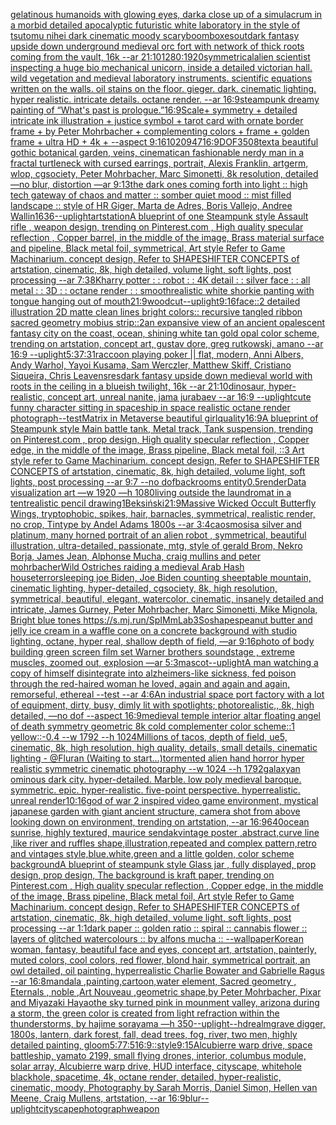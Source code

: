 [gelatinous humanoids with glowing eyes, dark](https://www.ebank.nz/aiartgenerator?category=gelatinous%20humanoids%20with%20glowing%20eyes%2C%20dark)[a close up of a simulacrum in a morbid detailed apocalyptic futuristic white laboratory in the style of tsutomu nihei dark cinematic moody scary](https://www.ebank.nz/aiartgenerator?category=a%20close%20up%20of%20a%20simulacrum%20in%20a%20morbid%20detailed%20apocalyptic%20futuristic%20white%20laboratory%20in%20the%20style%20of%20tsutomu%20nihei%20dark%20cinematic%20moody%20scary)[boomboxes](https://www.ebank.nz/aiartgenerator?category=boomboxes)[out](https://www.ebank.nz/aiartgenerator?category=out)[dark fantasy upside down underground medieval orc fort with network of thick roots coming from the vault, 16k --ar 21:10](https://www.ebank.nz/aiartgenerator?category=dark%20fantasy%20upside%20down%20underground%20medieval%20orc%20fort%20with%20network%20of%20thick%20roots%20coming%20from%20the%20vault%2C%2016k%20--ar%2021%3A10)[1280:1920](https://www.ebank.nz/aiartgenerator?category=1280%3A1920)[symmetrical](https://www.ebank.nz/aiartgenerator?category=symmetrical)[alien scientist inspecting a huge bio mechanical unicorn, inside a detailed victorian hall. wild vegetation and medieval laboratory instruments. scientific equations written on the walls. oil stains on the floor. gieger. dark. cinematic lighting. hyper realistic. intricate details. octane render. --ar 16:9](https://www.ebank.nz/aiartgenerator?category=alien%20scientist%20inspecting%20a%20huge%20bio%20mechanical%20unicorn%2C%20inside%20a%20detailed%20victorian%20hall.%20wild%20vegetation%20and%20medieval%20laboratory%20instruments.%20scientific%20equations%20written%20on%20the%20walls.%20oil%20stains%20on%20the%20floor.%20gieger.%20dark.%20cinematic%20lighting.%20hyper%20realistic.%20intricate%20details.%20octane%20render.%20--ar%2016%3A9)[steampunk dreamy painting of “What's past is prologue.”](https://www.ebank.nz/aiartgenerator?category=steampunk%20dreamy%20painting%20of%20%E2%80%9CWhat%27s%20past%20is%20prologue.%E2%80%9D)[16:9](https://www.ebank.nz/aiartgenerator?category=16%3A9)[Scale+ symmetry + detailed intricate ink illustration + justice symbol + tarot card with ornate border frame + by Peter Mohrbacher + complementing colors + frame + golden frame + ultra HD + 4k + --aspect 9:16](https://www.ebank.nz/aiartgenerator?category=Scale%2B%20symmetry%20%2B%20detailed%20intricate%20ink%20illustration%20%2B%20justice%20symbol%20%2B%20tarot%20card%20with%20ornate%20border%20frame%20%2B%20by%20Peter%20Mohrbacher%20%2B%20complementing%20colors%20%2B%20frame%20%2B%20golden%20frame%20%2B%20ultra%20HD%20%2B%204k%20%2B%20--aspect%209%3A16)[1020947](https://www.ebank.nz/aiartgenerator?category=1020947)[16:9](https://www.ebank.nz/aiartgenerator?category=16%3A9)[DOF](https://www.ebank.nz/aiartgenerator?category=DOF)[3508](https://www.ebank.nz/aiartgenerator?category=3508)[text](https://www.ebank.nz/aiartgenerator?category=text)[a beautiful gothic botanical garden, veins, cinematic](https://www.ebank.nz/aiartgenerator?category=a%20beautiful%20gothic%20botanical%20garden%2C%20veins%2C%20cinematic)[an fashionable nerdy man in a fractal turtleneck with cursed earrings, portrait, Alexis Franklin, artgerm, wlop, cgsociety, Peter Mohrbacher, Marc Simonetti, 8k resolution, detailed —no blur, distortion —ar 9:13](https://www.ebank.nz/aiartgenerator?category=an%20fashionable%20nerdy%20man%20in%20a%20fractal%20turtleneck%20with%20cursed%20earrings%2C%20portrait%2C%20Alexis%20Franklin%2C%20artgerm%2C%20wlop%2C%20cgsociety%2C%20Peter%20Mohrbacher%2C%20Marc%20Simonetti%2C%208k%20resolution%2C%20detailed%20%E2%80%94no%20blur%2C%20distortion%20%E2%80%94ar%209%3A13)[the dark ones coming forth into light :: high tech gateway of chaos and matter :: somber quiet mood :: mist filled landscape :: style of HR Giger, Marta de Adres, Boris Vallejo,  Andree Wallin](https://www.ebank.nz/aiartgenerator?category=the%20dark%20ones%20coming%20forth%20into%20light%20%3A%3A%20high%20tech%20gateway%20of%20chaos%20and%20matter%20%3A%3A%20somber%20quiet%20mood%20%3A%3A%20mist%20filled%20landscape%20%3A%3A%20style%20of%20HR%20Giger%2C%20Marta%20de%20Adres%2C%20Boris%20Vallejo%2C%20%20Andree%20Wallin)[1636](https://www.ebank.nz/aiartgenerator?category=1636)[--uplight](https://www.ebank.nz/aiartgenerator?category=--uplight)[artstation](https://www.ebank.nz/aiartgenerator?category=artstation)[A blueprint of one Steampunk style Assault rifle , weapon design, trending on Pinterest.com , High quality specular reflection ,  Copper  barrel, in the middle of the image, Brass material surface and pipeline,  Black metal foil, symmetrical,  Art style Refer to Game Machinarium.  concept design, Refer to SHAPESHIFTER CONCEPTS  of artstation, cinematic,  8k, high detailed,  volume light,  soft lights,  post processing    --ar 7:3](https://www.ebank.nz/aiartgenerator?category=A%20blueprint%20of%20one%20Steampunk%20style%20Assault%20rifle%20%2C%20weapon%20design%2C%20trending%20on%20Pinterest.com%20%2C%20High%20quality%20specular%20reflection%20%2C%20%20Copper%20%20barrel%2C%20in%20the%20middle%20of%20the%20image%2C%20Brass%20material%20surface%20and%20pipeline%2C%20%20Black%20metal%20foil%2C%20symmetrical%2C%20%20Art%20style%20Refer%20to%20Game%20Machinarium.%20%20concept%20design%2C%20Refer%20to%20SHAPESHIFTER%20CONCEPTS%20%20of%20artstation%2C%20cinematic%2C%20%208k%2C%20high%20detailed%2C%20%20volume%20light%2C%20%20soft%20lights%2C%20%20post%20processing%20%20%20%20--ar%207%3A3)[](https://www.ebank.nz/aiartgenerator?category=)[8K](https://www.ebank.nz/aiartgenerator?category=8K)[harry potter : : robot : : 4K detail : : silver face : : all metal : : 3D : : octane render : : smooth](https://www.ebank.nz/aiartgenerator?category=harry%20potter%20%3A%20%3A%20robot%20%3A%20%3A%204K%20detail%20%3A%20%3A%20silver%20face%20%3A%20%3A%20all%20metal%20%3A%20%3A%203D%20%3A%20%3A%20octane%20render%20%3A%20%3A%20smooth)[realistic white shorkie panting with tongue hanging out of mouth](https://www.ebank.nz/aiartgenerator?category=realistic%20white%20shorkie%20panting%20with%20tongue%20hanging%20out%20of%20mouth)[21:9](https://www.ebank.nz/aiartgenerator?category=21%3A9)[woodcut](https://www.ebank.nz/aiartgenerator?category=woodcut)[--uplight](https://www.ebank.nz/aiartgenerator?category=--uplight)[9:16](https://www.ebank.nz/aiartgenerator?category=9%3A16)[face::2 detailed illustration 2D matte clean lines bright colors:: recursive tangled ribbon sacred geometry mobius strip::2](https://www.ebank.nz/aiartgenerator?category=face%3A%3A2%20detailed%20illustration%202D%20matte%20clean%20lines%20bright%20colors%3A%3A%20recursive%20tangled%20ribbon%20sacred%20geometry%20mobius%20strip%3A%3A2)[an expansive view of an ancient opalescent fantasy city on the coast, ocean, shining white tan gold opal color scheme, trending on artstation, concept art, gustav dore, greg rutkowski, amano --ar 16:9 --uplight](https://www.ebank.nz/aiartgenerator?category=an%20expansive%20view%20of%20an%20ancient%20opalescent%20fantasy%20city%20on%20the%20coast%2C%20ocean%2C%20shining%20white%20tan%20gold%20opal%20color%20scheme%2C%20trending%20on%20artstation%2C%20concept%20art%2C%20gustav%20dore%2C%20greg%20rutkowski%2C%20amano%20--ar%2016%3A9%20--uplight)[5:3](https://www.ebank.nz/aiartgenerator?category=5%3A3)[7:3](https://www.ebank.nz/aiartgenerator?category=7%3A3)[1](https://www.ebank.nz/aiartgenerator?category=1)[raccoon playing poker || flat, modern, Anni Albers, Andy Warhol, Yayoi Kusama, Sam Werczler, Matthew Skiff, Cristiano Siqueira, Chris Leavens](https://www.ebank.nz/aiartgenerator?category=raccoon%20playing%20poker%20%7C%7C%20flat%2C%20modern%2C%20Anni%20Albers%2C%20Andy%20Warhol%2C%20Yayoi%20Kusama%2C%20Sam%20Werczler%2C%20Matthew%20Skiff%2C%20Cristiano%20Siqueira%2C%20Chris%20Leavens)[res](https://www.ebank.nz/aiartgenerator?category=res)[dark fantasy upside down medieval world with roots in the ceiling in a blueish twilight, 16k --ar 21:10](https://www.ebank.nz/aiartgenerator?category=dark%20fantasy%20upside%20down%20medieval%20world%20with%20roots%20in%20the%20ceiling%20in%20a%20blueish%20twilight%2C%2016k%20--ar%2021%3A10)[dinosaur, hyper-realistic, concept art, unreal nanite, jama jurabaev --ar 16:9 --uplight](https://www.ebank.nz/aiartgenerator?category=dinosaur%2C%20hyper-realistic%2C%20concept%20art%2C%20unreal%20nanite%2C%20jama%20jurabaev%20--ar%2016%3A9%20--uplight)[cute funny character sitting in spaceship in space realistic octane render photograph](https://www.ebank.nz/aiartgenerator?category=cute%20funny%20character%20sitting%20in%20spaceship%20in%20space%20realistic%20octane%20render%20photograph)[--test](https://www.ebank.nz/aiartgenerator?category=--test)[Matrix in Metaverse beautiful girl](https://www.ebank.nz/aiartgenerator?category=Matrix%20in%20Metaverse%20beautiful%20girl)[quality](https://www.ebank.nz/aiartgenerator?category=quality)[16:9](https://www.ebank.nz/aiartgenerator?category=16%3A9)[A blueprint of Steampunk style Main battle tank,  Metal track,  Tank suspension, trending on Pinterest.com  , prop design, High quality specular reflection , Copper  edge, in the middle of the image, Brass pipeline,  Black metal foil,  ::3  Art style refer to Game Machinarium.  concept design, Refer to SHAPESHIFTER CONCEPTS  of artstation, cinematic,  8k, high detailed,  volume light,  soft lights,  post processing    --ar 9:7   --no dof](https://www.ebank.nz/aiartgenerator?category=A%20blueprint%20of%20Steampunk%20style%20Main%20battle%20tank%2C%20%20Metal%20track%2C%20%20Tank%20suspension%2C%20trending%20on%20Pinterest.com%20%20%2C%20prop%20design%2C%20High%20quality%20specular%20reflection%20%2C%20Copper%20%20edge%2C%20in%20the%20middle%20of%20the%20image%2C%20Brass%20pipeline%2C%20%20Black%20metal%20foil%2C%20%20%3A%3A3%20%20Art%20style%20refer%20to%20Game%20Machinarium.%20%20concept%20design%2C%20Refer%20to%20SHAPESHIFTER%20CONCEPTS%20%20of%20artstation%2C%20cinematic%2C%20%208k%2C%20high%20detailed%2C%20%20volume%20light%2C%20%20soft%20lights%2C%20%20post%20processing%20%20%20%20--ar%209%3A7%20%20%20--no%20dof)[backrooms entity](https://www.ebank.nz/aiartgenerator?category=backrooms%20entity)[0.5](https://www.ebank.nz/aiartgenerator?category=0.5)[render](https://www.ebank.nz/aiartgenerator?category=render)[Data visualization art —w 1920 —h 1080](https://www.ebank.nz/aiartgenerator?category=Data%20visualization%20art%20%E2%80%94w%201920%20%E2%80%94h%201080)[living outside the laundromat in a tent](https://www.ebank.nz/aiartgenerator?category=living%20outside%20the%20laundromat%20in%20a%20tent)[realistic pencil drawing](https://www.ebank.nz/aiartgenerator?category=realistic%20pencil%20drawing)[1](https://www.ebank.nz/aiartgenerator?category=1)[Beksiński](https://www.ebank.nz/aiartgenerator?category=Beksi%C5%84ski)[21:9](https://www.ebank.nz/aiartgenerator?category=21%3A9)[Massive Wicked Occult Butterfly Wings, tryptophobic, spikes, hair, barnacles, symmetrical, realistic render, no crop, Tintype by Andel Adams 1800s --ar 3:4](https://www.ebank.nz/aiartgenerator?category=Massive%20Wicked%20Occult%20Butterfly%20Wings%2C%20tryptophobic%2C%20spikes%2C%20hair%2C%20barnacles%2C%20symmetrical%2C%20realistic%20render%2C%20no%20crop%2C%20Tintype%20by%20Andel%20Adams%201800s%20--ar%203%3A4)[caosmosis](https://www.ebank.nz/aiartgenerator?category=caosmosis)[a  silver and platinum, many horned portrait of an alien robot , symmetrical, beautiful illustration, ultra-detailed, passionate, mtg, style of  gerald Brom, Nekro Borja, James Jean, Alphonse Mucha, craig mullins and peter mohrbacher](https://www.ebank.nz/aiartgenerator?category=a%20%20silver%20and%20platinum%2C%20many%20horned%20portrait%20of%20an%20alien%20robot%20%2C%20symmetrical%2C%20beautiful%20illustration%2C%20ultra-detailed%2C%20passionate%2C%20mtg%2C%20style%20of%20%20gerald%20Brom%2C%20Nekro%20Borja%2C%20James%20Jean%2C%20Alphonse%20Mucha%2C%20craig%20mullins%20and%20peter%20mohrbacher)[Wild Ostriches raiding a medieval Arab Hash house](https://www.ebank.nz/aiartgenerator?category=Wild%20Ostriches%20raiding%20a%20medieval%20Arab%20Hash%20house)[terror](https://www.ebank.nz/aiartgenerator?category=terror)[sleeping joe Biden, Joe Biden counting sheep](https://www.ebank.nz/aiartgenerator?category=sleeping%20joe%20Biden%2C%20Joe%20Biden%20counting%20sheep)[table mountain, cinematic lighting, hyper-detailed, cgsociety, 8k, high resolution, symmetrical, beautiful, elegant, watercolor, cinematic, insanely detailed and intricate, James Gurney, Peter Mohrbacher, Marc Simonetti, Mike Mignola, Bright blue tones <https://s.mj.run/SpIMmLab3So>](https://www.ebank.nz/aiartgenerator?category=table%20mountain%2C%20cinematic%20lighting%2C%20hyper-detailed%2C%20cgsociety%2C%208k%2C%20high%20resolution%2C%20symmetrical%2C%20beautiful%2C%20elegant%2C%20watercolor%2C%20cinematic%2C%20insanely%20detailed%20and%20intricate%2C%20James%20Gurney%2C%20Peter%20Mohrbacher%2C%20Marc%20Simonetti%2C%20Mike%20Mignola%2C%20Bright%20blue%20tones%20%3Chttps%3A//s.mj.run/SpIMmLab3So%3E)[shapes](https://www.ebank.nz/aiartgenerator?category=shapes)[peanut butter and jelly ice cream in a waffle cone on a concrete background with studio lighting, octane, hyper real, shallow depth of field, —ar 9:16](https://www.ebank.nz/aiartgenerator?category=peanut%20butter%20and%20jelly%20ice%20cream%20in%20a%20waffle%20cone%20on%20a%20concrete%20background%20with%20studio%20lighting%2C%20octane%2C%20hyper%20real%2C%20shallow%20depth%20of%20field%2C%20%E2%80%94ar%209%3A16)[photo of body building green screen film set Warner brothers soundstage , extreme muscles, zoomed out, explosion  —ar 5:3](https://www.ebank.nz/aiartgenerator?category=photo%20of%20body%20building%20green%20screen%20film%20set%20Warner%20brothers%20soundstage%20%2C%20extreme%20muscles%2C%20zoomed%20out%2C%20explosion%20%20%E2%80%94ar%205%3A3)[mascot](https://www.ebank.nz/aiartgenerator?category=mascot)[--uplight](https://www.ebank.nz/aiartgenerator?category=--uplight)[A man watching a copy of himself disintegrate into alzheimers-like sickness, fed poison through the red-haired woman he loved, again and again and again, remorseful, ethereal --test --ar 4:6](https://www.ebank.nz/aiartgenerator?category=A%20man%20watching%20a%20copy%20of%20himself%20disintegrate%20into%20alzheimers-like%20sickness%2C%20fed%20poison%20through%20the%20red-haired%20woman%20he%20loved%2C%20again%20and%20again%20and%20again%2C%20remorseful%2C%20ethereal%20--test%20--ar%204%3A6)[An industrial space port factory with a lot of equipment, dirty, busy, dimly lit with spotlights; photorealistic,, 8k, high detailed,  —no dof --aspect 16:9](https://www.ebank.nz/aiartgenerator?category=An%20industrial%20space%20port%20factory%20with%20a%20lot%20of%20equipment%2C%20dirty%2C%20busy%2C%20dimly%20lit%20with%20spotlights%3B%20photorealistic%2C%2C%208k%2C%20high%20detailed%2C%20%20%E2%80%94no%20dof%20--aspect%2016%3A9)[medieval temple interior altar floating angel of death symmetry geometric 8k cold complementer color scheme::1 yellow::-0.4 --w 1792 --h 1024](https://www.ebank.nz/aiartgenerator?category=medieval%20temple%20interior%20altar%20floating%20angel%20of%20death%20symmetry%20geometric%208k%20cold%20complementer%20color%20scheme%3A%3A1%20yellow%3A%3A-0.4%20--w%201792%20--h%201024)[Millions of tacos, depth of field, ue5,  cinematic, 8k, high resolution, high quality, details, small details, cinematic lighting - @Fluran (Waiting to start...)](https://www.ebank.nz/aiartgenerator?category=Millions%20of%20tacos%2C%20depth%20of%20field%2C%20ue5%2C%20%20cinematic%2C%208k%2C%20high%20resolution%2C%20high%20quality%2C%20details%2C%20small%20details%2C%20cinematic%20lighting%20-%20%40Fluran%20%28Waiting%20to%20start...%29)[tormented alien hand horror hyper realistic symmetric cinematic photography --w 1024 --h 1792](https://www.ebank.nz/aiartgenerator?category=tormented%20alien%20hand%20horror%20hyper%20realistic%20symmetric%20cinematic%20photography%20--w%201024%20--h%201792)[galaxy](https://www.ebank.nz/aiartgenerator?category=galaxy)[an ominous dark city. hyper-detailed. Marble. low poly medieval baroque. symmetric. epic. hyper-realistic. five-point perspective. hyperrealistic. unreal render](https://www.ebank.nz/aiartgenerator?category=an%20ominous%20dark%20city.%20hyper-detailed.%20Marble.%20low%20poly%20medieval%20baroque.%20symmetric.%20epic.%20hyper-realistic.%20five-point%20perspective.%20hyperrealistic.%20unreal%20render)[10:16](https://www.ebank.nz/aiartgenerator?category=10%3A16)[god of war 2 inspired video game environment, mystical japanese garden with giant ancient structure, camera shot from above looking down on environment, trending on artstation, --ar 16:9](https://www.ebank.nz/aiartgenerator?category=god%20of%20war%202%20inspired%20video%20game%20environment%2C%20mystical%20japanese%20garden%20with%20giant%20ancient%20structure%2C%20camera%20shot%20from%20above%20looking%20down%20on%20environment%2C%20trending%20on%20artstation%2C%20--ar%2016%3A9)[640](https://www.ebank.nz/aiartgenerator?category=640)[ocean sunrise, highly textured, maurice sendak](https://www.ebank.nz/aiartgenerator?category=ocean%20sunrise%2C%20highly%20textured%2C%20maurice%20sendak)[vintage poster ,abstract,curve line ,like river and ruffles shape,illustration,repeated and complex pattern,retro and vintages style,blue.white,green and a little golden, color scheme background](https://www.ebank.nz/aiartgenerator?category=vintage%20poster%20%2Cabstract%2Ccurve%20line%20%2Clike%20river%20and%20ruffles%20shape%2Cillustration%2Crepeated%20and%20complex%20pattern%2Cretro%20and%20vintages%20style%2Cblue.white%2Cgreen%20and%20a%20little%20golden%2C%20color%20scheme%20background)[A blueprint of steampunk style Glass jar ,  fully displayed, prop design, prop design, The background is kraft paper,  trending on Pinterest.com  , High quality specular reflection ,  Copper  edge, in the middle of the image, Brass pipeline,  Black metal foil,  Art style Refer to Game Machinarium.  concept design, Refer to SHAPESHIFTER CONCEPTS  of artstation, cinematic,  8k, high detailed,  volume light,  soft lights,  post processing    --ar 1:1](https://www.ebank.nz/aiartgenerator?category=A%20blueprint%20of%20steampunk%20style%20Glass%20jar%20%2C%20%20fully%20displayed%2C%20prop%20design%2C%20prop%20design%2C%20The%20background%20is%20kraft%20paper%2C%20%20trending%20on%20Pinterest.com%20%20%2C%20High%20quality%20specular%20reflection%20%2C%20%20Copper%20%20edge%2C%20in%20the%20middle%20of%20the%20image%2C%20Brass%20pipeline%2C%20%20Black%20metal%20foil%2C%20%20Art%20style%20Refer%20to%20Game%20Machinarium.%20%20concept%20design%2C%20Refer%20to%20SHAPESHIFTER%20CONCEPTS%20%20of%20artstation%2C%20cinematic%2C%20%208k%2C%20high%20detailed%2C%20%20volume%20light%2C%20%20soft%20lights%2C%20%20post%20processing%20%20%20%20--ar%201%3A1)[dark paper :: golden ratio :: spiral :: cannabis flower :: layers of glitched watercolours :: by alfons mucha :: --wallpaper](https://www.ebank.nz/aiartgenerator?category=dark%20paper%20%3A%3A%20golden%20ratio%20%3A%3A%20spiral%20%3A%3A%20cannabis%20flower%20%3A%3A%20layers%20of%20glitched%20watercolours%20%3A%3A%20by%20alfons%20mucha%20%3A%3A%20--wallpaper)[Korean woman, fantasy, beautiful face and eyes, concept art, artstation, painterly, muted colors, cool colors, red flower, blond hair, symmetrical portrait, an owl detailed, oil painting, hyperrealistic Charlie Bowater and Gabrielle Ragus --ar 16:8](https://www.ebank.nz/aiartgenerator?category=Korean%20woman%2C%20fantasy%2C%20beautiful%20face%20and%20eyes%2C%20concept%20art%2C%20artstation%2C%20painterly%2C%20muted%20colors%2C%20cool%20colors%2C%20red%20flower%2C%20blond%20hair%2C%20symmetrical%20portrait%2C%20an%20owl%20detailed%2C%20oil%20painting%2C%20hyperrealistic%20Charlie%20Bowater%20and%20Gabrielle%20Ragus%20--ar%2016%3A8)[mandala ,painting,cartoon,water element, Sacred geometry , Eternals , noble ,Art Nouveau ,geometric shape,by Peter Mohrbacher, Pixar and Miyazaki Hayao](https://www.ebank.nz/aiartgenerator?category=mandala%20%2Cpainting%2Ccartoon%2Cwater%20element%2C%20Sacred%20geometry%20%2C%20Eternals%20%2C%20noble%20%2CArt%20Nouveau%20%2Cgeometric%20shape%2Cby%20Peter%20Mohrbacher%2C%20Pixar%20and%20Miyazaki%20Hayao)[the sky turned pink in mounment valley, arizona during a storm, the green color is created from light refraction within the thunderstorms, by hajime sorayama —h 350](https://www.ebank.nz/aiartgenerator?category=the%20sky%20turned%20pink%20in%20mounment%20valley%2C%20arizona%20during%20a%20storm%2C%20the%20green%20color%20is%20created%20from%20light%20refraction%20within%20the%20thunderstorms%2C%20by%20hajime%20sorayama%20%E2%80%94h%20350)[--uplight](https://www.ebank.nz/aiartgenerator?category=--uplight)[--hd](https://www.ebank.nz/aiartgenerator?category=--hd)[realm](https://www.ebank.nz/aiartgenerator?category=realm)[grave digger, 1800s, lantern, dark forest, fall, dead trees, fog, river, two men, highly detailed painting, gloom](https://www.ebank.nz/aiartgenerator?category=grave%20digger%2C%201800s%2C%20lantern%2C%20dark%20forest%2C%20fall%2C%20dead%20trees%2C%20fog%2C%20river%2C%20two%20men%2C%20highly%20detailed%20painting%2C%20gloom)[5:7](https://www.ebank.nz/aiartgenerator?category=5%3A7)[7:5](https://www.ebank.nz/aiartgenerator?category=7%3A5)[16:9](https://www.ebank.nz/aiartgenerator?category=16%3A9)[::](https://www.ebank.nz/aiartgenerator?category=%3A%3A)[style](https://www.ebank.nz/aiartgenerator?category=style)[9:15](https://www.ebank.nz/aiartgenerator?category=9%3A15)[Alcubierre warp drive, space battleship, yamato 2199, small flying drones, interior, columbus module, solar array, Alcubierre warp drive, HUD interface, cityscape, whitehole blackhole, spacetime, 4k, octane render, detailed, hyper-realistic, cinematic, moody, Photography by Sarah Morris, Daniel Simon, Hellen van Meene, Craig Mullens, artstation, --ar 16:9](https://www.ebank.nz/aiartgenerator?category=Alcubierre%20warp%20drive%2C%20space%20battleship%2C%20yamato%202199%2C%20small%20flying%20drones%2C%20interior%2C%20columbus%20module%2C%20solar%20array%2C%20Alcubierre%20warp%20drive%2C%20HUD%20interface%2C%20cityscape%2C%20whitehole%20blackhole%2C%20spacetime%2C%204k%2C%20octane%20render%2C%20detailed%2C%20hyper-realistic%2C%20cinematic%2C%20moody%2C%20Photography%20by%20Sarah%20Morris%2C%20Daniel%20Simon%2C%20Hellen%20van%20Meene%2C%20Craig%20Mullens%2C%20artstation%2C%20--ar%2016%3A9)[blur](https://www.ebank.nz/aiartgenerator?category=blur)[--uplight](https://www.ebank.nz/aiartgenerator?category=--uplight)[cityscape](https://www.ebank.nz/aiartgenerator?category=cityscape)[photograph](https://www.ebank.nz/aiartgenerator?category=photograph)[weapon](https://www.ebank.nz/aiartgenerator?category=weapon)